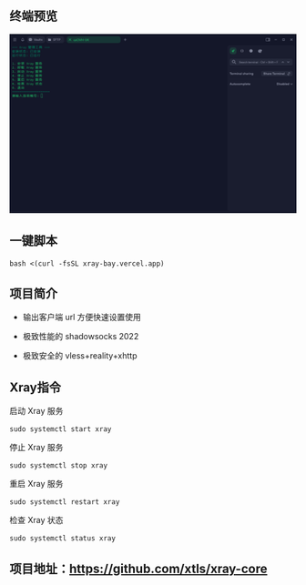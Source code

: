 ## 终端预览

![preview](预览.png)

## 一键脚本
```
bash <(curl -fsSL xray-bay.vercel.app)
```

## 项目简介
- 输出客户端 url 方便快速设置使用

- 极致性能的 shadowsocks 2022

- 极致安全的 vless+reality+xhttp



## Xray指令
启动 Xray 服务
```
sudo systemctl start xray
```
停止 Xray 服务
```
sudo systemctl stop xray
```
重启 Xray 服务
```
sudo systemctl restart xray
```
检查 Xray 状态
```
sudo systemctl status xray
```




## 项目地址：https://github.com/xtls/xray-core


